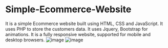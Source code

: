 # Simple-Ecommerce-Website
It is a simple Ecommerce website built using HTML, CSS and JavaScript. It uses PHP to store the customers data. It uses Jquery, Bootstrap for animations.
It is a fully responsive website, supported for mobile and desktop browsers.
![image](https://github.com/Smustafa8152/Simple-Ecommerce-Website/assets/126283271/0eaed0c1-314b-4041-9bdd-1adb424180c5)
![image](https://github.com/Smustafa8152/Simple-Ecommerce-Website/assets/126283271/5f7f0e3f-e0ba-47f9-81c8-ae00f70ac083)

